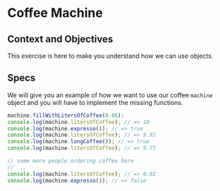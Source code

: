 # Coffee Machine

## Context and Objectives

This exercise is here to make you understand how we can use objects.

## Specs

We will give you an example of how we want to use our coffee `machine` object and you will have to implement the missing functions.

```javascript
machine.fillWithLitersOfCoffee(0.06);
console.log(machine.litersOfCoffee); // => 10
console.log(machine.expresso()); // => true
console.log(machine.litersOfCoffee); // => 9.92
console.log(machine.longCoffee()); // => true
console.log(machine.litersOfCoffee); // => 9.77

// some more people ordering coffee here
// ...
console.log(machine.litersOfCoffee); // => 0.02
console.log(machine.expresso()); // => false
```
